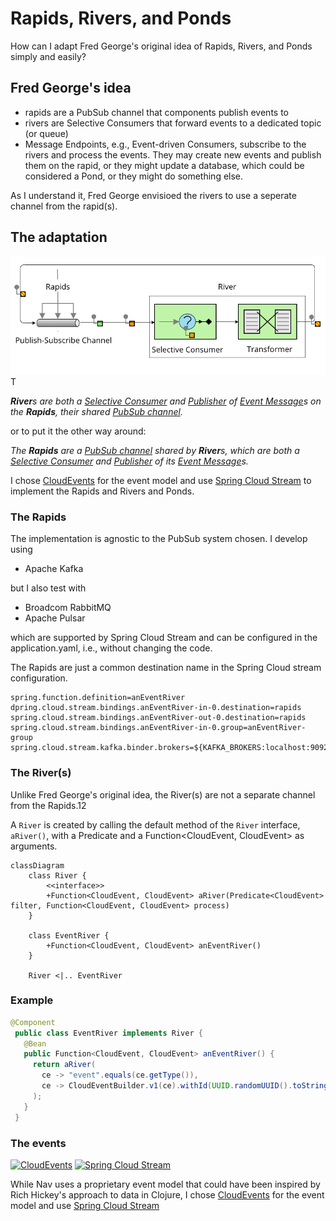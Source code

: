 # Rapids, Rivers, and Ponds

How can I adapt Fred George's original idea of Rapids, Rivers, and Ponds simply and easily?

## Fred George's idea

* rapids are a PubSub channel that components publish events to
* rivers are Selective Consumers that forward events to a dedicated topic (or queue)
* Message Endpoints, e.g., Event-driven Consumers, subscribe to the rivers
  and process the events. 
  They may create new events and publish them on the rapid, or they might 
  update a database, which could be considered a Pond, or they might do something else.

As I understand it, Fred George envisioed the rivers to use a seperate channel from the rapid(s).

## The adaptation

![img.png](img.png) T


_**River**s are both a [Selective Consumer](https://www.enterpriseintegrationpatterns.com/patterns/messaging/MessageSelector.html) and [Publisher](https://www.enterpriseintegrationpatterns.com/patterns/messaging/PublishSubscribeChannel.html) of [Event Message](https://www.enterpriseintegrationpatterns.com/patterns/messaging/EventMessage.html)s 
on the **Rapids**, their shared [PubSub channel](https://www.enterpriseintegrationpatterns.com/patterns/messaging/PublishSubscribeChannel.html)._

or to put it the other way around:

_The **Rapids** are a [PubSub channel](https://www.enterpriseintegrationpatterns.com/patterns/messaging/PublishSubscribeChannel.html) shared by **River**s, which are both a [Selective Consumer](https://www.enterpriseintegrationpatterns.com/patterns/messaging/MessageSelector.html) and [Publisher](https://www.enterpriseintegrationpatterns.com/patterns/messaging/PublishSubscribeChannel.html) of its [Event Message](https://www.enterpriseintegrationpatterns.com/patterns/messaging/EventMessage.html)s._

I chose [CloudEvents](https://cloudevents.io/) for the event model and use [Spring Cloud Stream](https://spring.io/projects/spring-cloud-stream)
to implement the Rapids and Rivers and Ponds.

### The Rapids

The implementation is agnostic to the PubSub system chosen. I develop using

* Apache Kafka

but I also test with

* Broadcom RabbitMQ
* Apache Pulsar

which are supported by Spring Cloud Stream and can be configured in the application.yaml, i.e.,
without changing the code.

The Rapids are just a common destination name in the Spring Cloud stream configuration.

```properties
spring.function.definition=anEventRiver
dpring.cloud.stream.bindings.anEventRiver-in-0.destination=rapids
spring.cloud.stream.bindings.anEventRiver-out-0.destination=rapids
spring.cloud.stream.bindings.anEventRiver-in-0.group=anEventRiver-group
spring.cloud.stream.kafka.binder.brokers=${KAFKA_BROKERS:localhost:9092}
```
### The River(s)

Unlike Fred George's original idea, the River(s) are not a separate channel from the Rapids.12

A `River` is created by calling the default method of the `River` interface, `aRiver()`,
with a Predicate<CloudEvent> and a Function<CloudEvent, CloudEvent> as arguments.

```mermaid
classDiagram
    class River {
        <<interface>>
        +Function<CloudEvent, CloudEvent> aRiver(Predicate<CloudEvent> filter, Function<CloudEvent, CloudEvent> process)
    }

    class EventRiver {
        +Function<CloudEvent, CloudEvent> anEventRiver()
    }

    River <|.. EventRiver
```

### Example

```java
@Component
 public class EventRiver implements River {
   @Bean
   public Function<CloudEvent, CloudEvent> anEventRiver() {
     return aRiver(
       ce -> "event".equals(ce.getType()),
       ce -> CloudEventBuilder.v1(ce).withId(UUID.randomUUID().toString()).withType("event.processed").build()
     );
   }
 }
```

### The events

[![CloudEvents](https://img.shields.io/badge/CloudEvents-Enabled-blue)](https://cloudevents.io/)
[![Spring Cloud Stream](https://img.shields.io/badge/Spring%20Cloud%20Stream-Enabled-blue)](https://spring.io/projects/spring-cloud-stream)

While Nav uses a proprietary event model that could have been inspired by Rich Hickey's approach to data in Clojure, I chose [CloudEvents](https://cloudevents.io/) for the event model and use [Spring Cloud Stream](https://spring.io/projects/spring-cloud-stream)


